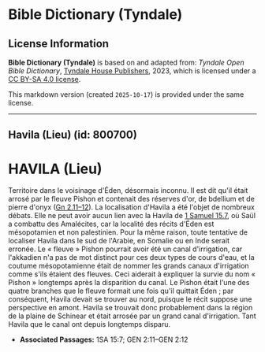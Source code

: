 # Bible Dictionary (Tyndale)

## License Information

**Bible Dictionary (Tyndale)** is based on and adapted from: _Tyndale Open Bible Dictionary_, [Tyndale House Publishers](https://tyndaleopenresources.com/), 2023, which is licensed under a [CC BY-SA 4.0 license](https://creativecommons.org/licenses/by-sa/4.0/legalcode.en).

This markdown version (created `2025-10-17`) is provided under the same license.



--------------------------------

## Havila (Lieu) (id: 800700)

HAVILA (Lieu)
=============

Territoire dans le voisinage d'Éden, désormais inconnu. Il est dit qu'il était arrosé par le fleuve Pishon et contenait des réserves d'or, de bdellium et de pierre d'onyx ([Gn 2\.11–12](https://ref.ly/Gen2:11-Gen2:12)). La localisation d'Havila a été l'objet de nombreux débats. Elle ne peut avoir aucun lien avec la Havila de [1 Samuel 15\.7](https://ref.ly/1Sam15:7), où Saül a combattu des Amalécites, car la localité des récits d'Éden est mésopotamien et non palestinien. Pour la même raison, toute tentative de localiser Havila dans le sud de l'Arabie, en Somalie ou en Inde serait erronée. Le « fleuve » Pishon pourrait avoir été un canal d'irrigation, car l'akkadien n'a pas de mot distinct pour ces deux types de cours d'eau, et la coutume mésopotamienne était de nommer les grands canaux d'irrigation comme s'ils étaient des fleuves. Ceci aiderait à expliquer la survie du nom « Pishon » longtemps après la disparition du canal. Le Pishon était l'une des quatre branches que le fleuve formait une fois qu'il quittait Éden ; par conséquent, Havila devait se trouver au nord, puisque le récit suppose une perspective en amont. Havila se trouvait donc probablement dans la région de la plaine de Schinear et était arrosée par un grand canal d'irrigation. Tant Havila que le canal ont depuis longtemps disparu.

* **Associated Passages:** 1SA 15:7; GEN 2:11–GEN 2:12

